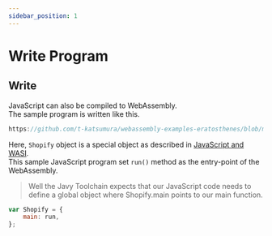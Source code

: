 ```yaml
---
sidebar_position: 1
---
```


# Write Program

## Write

JavaScript can also be compiled to WebAssembly.  
The sample program is written like this.

```javascript reference
https://github.com/t-katsumura/webassembly-examples-eratosthenes/blob/main/javascript/prime.js
```

Here, `Shopify` object is a special object as described in [JavaScript and WASI](https://www.wasm.builders/deepanshu1484/javascript-and-wasi-24k8).  
This sample JavaScript program set `run()` method as the entry-point of the WebAssembly.

> Well the Javy Toolchain expects that our JavaScript code needs to define a global object where Shopify.main points to our main function.

```javascript
var Shopify = {
    main: run,
};
```
